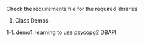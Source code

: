 Check the requirements file for the required libraries

1. Class Demos

1-1. demo1: learning to use psycopg2 DBAPI 
